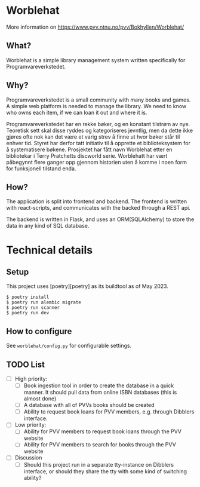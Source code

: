 # Worblehat

More information on  <https://www.pvv.ntnu.no/pvv/Bokhyllen/Worblehat/>

## What?

Worblehat is a simple library management system written specifically for Programvareverkstedet.

## Why?

Programvareverkstedet is a small community with many books and games. A simple web platform is needed to manage the library. We need to know who owns each item, if we can loan it out and where it is.

Programvareverkstedet har en rekke bøker, og en konstant tilstrøm av nye.
Teoretisk sett skal disse ryddes og kategoriseres jevntlig, men da dette ikke gjøres ofte nok kan det være et varig strev å finne ut hvor bøker står til enhver tid.
Styret har derfor tatt initiativ til å opprette et biblioteksystem for å systematisere bøkene.
Prosjektet har fått navn Worblehat etter en bibliotekar i Terry Pratchetts discworld serie.
Worblehatt har vært påbegynnt flere ganger opp gjennom historien uten å komme i noen form for funksjonell tilstand enda.

## How?

The application is split into frontend and backend. The frontend is written with react-scripts, and communicates with the backed through a REST api.

The backend is written in Flask, and uses an ORM(SQLAlchemy) to store the data in any kind of SQL database.

# Technical details

## Setup

This project uses [poetry][poetry] as its buildtool as of May 2023.

```console
$ poetry install
$ poetry run alembic migrate
$ poetry run scanner
$ poetry run dev
```

## How to configure

See `worblehat/config.py` for configurable settings.

## TODO List

- [ ] High priority:
  - [ ] Book ingestion tool in order to create the database in a quick manner. It should pull data from online ISBN databases (this is almost done)
  - [ ] A database with all of PVVs books should be created
  - [ ] Ability to request book loans for PVV members, e.g. through Dibblers interface.
- [ ] Low priority:
  - [ ] Ability for PVV members to request book loans through the PVV website
  - [ ] Ability for PVV members to search for books through the PVV website
- [ ] Discussion
  - [ ] Should this project run in a separate tty-instance on Dibblers interface, or should they share the tty with some kind of switching ability?